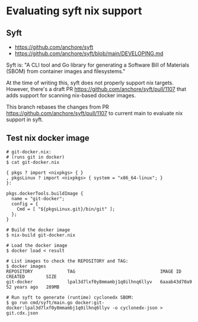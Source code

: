 # Evaluating syft nix support

## Syft
- https://github.com/anchore/syft
- https://github.com/anchore/syft/blob/main/DEVELOPING.md

Syft is:
"A CLI tool and Go library for generating a Software Bill of Materials (SBOM) from container images and filesystems."

At the time of writing this, syft does not properly support nix targets. However, there's a draft PR https://github.com/anchore/syft/pull/1107 that adds support for scanning nix-based docker images. 

This branch rebases the changes from PR https://github.com/anchore/syft/pull/1107 to current main to evaluate nix support in syft.

## Test nix docker image

```
# git-docker.nix: 
# (runs git in docker)
$ cat git-docker.nix 

{ pkgs ? import <nixpkgs> { }
, pkgsLinux ? import <nixpkgs> { system = "x86_64-linux"; }
}:

pkgs.dockerTools.buildImage {
  name = "git-docker";
  config = {
    Cmd = [ "${pkgsLinux.git}/bin/git" ];
  };
}
```

```
# Build the docker image
$ nix-build git-docker.nix
```

```
# Load the docker image
$ docker load < result
```

```
# List images to check the REPOSITORY and TAG:
$ docker images
REPOSITORY             TAG                                IMAGE ID       CREATED        SIZE
git-docker             lpal3d7lxf0y8mmambj1q0ilhnq6llyv   6aaab43d70a9   52 years ago   289MB
```

```
# Run syft to generate (runtime) cyclonedx SBOM:
$ go run cmd/syft/main.go docker:git-docker:lpal3d7lxf0y8mmambj1q0ilhnq6llyv -o cyclonedx-json > git.cdx.json
```